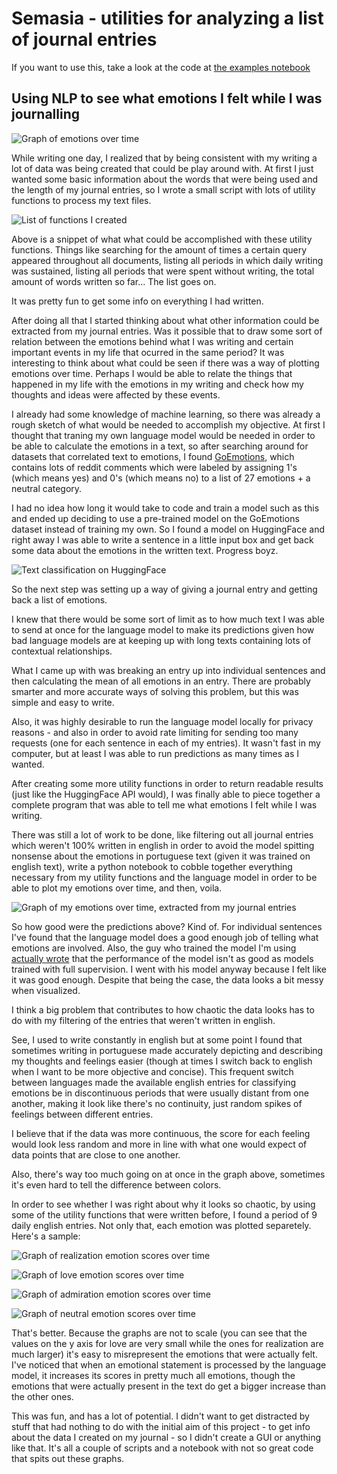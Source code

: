# Semasia - utilities for analyzing a list of journal entries

If you want to use this, take a look at the code at [the examples notebook](https://github.com/sarmentow/semasia/blob/master/src/examples.ipynb)

## Using NLP to see what emotions I felt while I was journalling 

![Graph of emotions over time](./assets/cover.png)

While writing one day, I realized that by being consistent with my writing a lot of data was being created that could be play around with. At first I just wanted some basic information about the words that were being used and the length of my journal entries, so I wrote a small script with lots of utility functions to process my text files.

![List of functions I created](./assets/snippet.png)

Above is a snippet of what what could be accomplished with these utility functions. Things like searching for the amount of times a certain query appeared throughout all documents, listing all periods in which daily writing was sustained, listing all periods that were spent without writing, the total amount of words written so far... The list goes on. 

It was pretty fun to get some info on everything I had written.

After doing all that I started thinking about what other information could be extracted from my journal entries. Was it possible that to draw some sort of relation between the emotions behind what I was writing and certain important events in my life that ocurred in the same period? It was interesting to think about what could be seen if there was a way of plotting emotions over time. Perhaps I would be able to relate the things that happened in my life with the emotions in my writing and check how my thoughts and ideas were affected by these events. 

I already had some knowledge of machine learning, so there was already a rough sketch of what would be needed to accomplish my objective. At first I thought that traning my own language model would be needed in order to be able to calculate the emotions in a text, so after searching around for datasets that correlated text to emotions, I found [GoEmotions](https://arxiv.org/abs/2005.00547), which contains lots of reddit comments which were labeled by assigning 1's (which means yes) and 0's (which means no) to a list of 27 emotions + a neutral category.

I had no idea how long it would take to code and train a model such as this and ended up deciding to use a pre-trained model on the GoEmotions dataset instead of training my own. So I found a model on HuggingFace and right away I was able to write a sentence in a little input box and get back some data about the emotions in the written text. Progress boyz.

![Text classification on HuggingFace](./assets/text_classification.png)

So the next step was setting up a way of giving a journal entry and getting back a list of emotions. 

I knew that there would be some sort of limit as to how much text I was able to send at once for the language model to make its predictions given how bad language models are at keeping up with long texts containing lots of contextual relationships. 

What I came up with was breaking an entry up into individual sentences and then calculating the mean of all emotions in an entry. There are probably smarter and more accurate ways of solving this problem, but this was simple and easy to write.

Also, it was highly desirable to run the language model locally for privacy reasons - and also in order to avoid rate limiting for sending too many requests (one for each sentence in each of my entries). It wasn't fast in my computer, but at least I was able to run predictions as many times as I wanted.

After creating some more utility functions in order to return readable results (just like the HuggingFace API would), I was finally able to piece together a complete program that was able to tell me what emotions I felt while I was writing. 

There was still a lot of work to be done, like filtering out all journal entries which weren't 100% written in english in order to avoid the model spitting nonsense about the emotions in portuguese text (given it was trained on english text), write a python notebook to cobble together everything necessary from my utility functions and the language model in order to be able to plot my emotions over time, and then, voila.

![Graph of my emotions over time, extracted from my journal entries](./assets/cover.png)

So how good were the predictions above? Kind of. For individual sentences I've found that the language model does a good enough job of telling what emotions are involved. Also, the guy who trained the model I'm using [actually wrote](https://huggingface.co/joeddav/distilbert-base-uncased-go-emotions-student) that the performance of the model isn't as good as models trained with full supervision. I went with his model anyway because I felt like it was good enough. Despite that being the case, the data looks a bit messy when visualized.

I think a big problem that contributes to how chaotic the data looks has to do with my filtering of the entries that weren't written in english. 

See, I used to write constantly in english but at some point I found that sometimes writing in portuguese made accurately depicting and describing my thoughts and feelings easier (though at times I switch back to english when I want to be more objective and concise). This frequent switch between languages made the available english entries for classifying emotions be in discontinuous periods that were usually distant from one another, making it look like there's no continuity, just random spikes of feelings between different entries.

I believe that if the data was more continuous, the score for each feeling would look less random and more in line with what one would expect of data points that are close to one another.

Also, there's way too much going on at once in the graph above, sometimes it's even hard to tell the difference between colors. 

In order to see whether I was right about why it looks so chaotic, by using some of the utility functions that were written before, I found a period of 9 daily  english entries. Not only that, each emotion was plotted separetely. Here's a sample:

![Graph of realization emotion scores over time](./assets/realization.png)

![Graph of love emotion scores over time](./assets/love.png)

![Graph of admiration emotion scores over time](./assets/admiration.png)

![Graph of neutral emotion scores over time](./assets/neutral.png)

That's better. Because the graphs are not to scale (you can see that the values on the y axis for love are very small while the ones for realization are much larger) it's easy to misrepresent the emotions that were actually felt. I've noticed that when an emotional statement is processed by the language model, it increases its scores in pretty much all emotions, though the emotions that were actually present in the text do get a bigger increase than the other ones.

This was fun, and has a lot of potential. I didn't want to get distracted by stuff that had nothing to do with the initial aim of this project - to get info about the data I created on my journal - so I didn't create a GUI or anything like that. It's all a couple of scripts and a notebook with not so great code that spits out these graphs.

